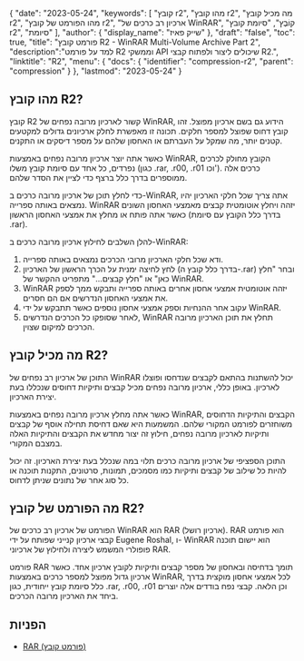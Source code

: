 {
"date": "2023-05-24",
  "keywords": [
"קובץ r2",
"מהו קובץ r2",
"מה מכיל קובץ r2",
"מהו הפורמט של קובץ r2",
"ארכיון רב כרכים של WinRAR",
"קוֹבֶץ",
"סיומת קובץ r2",
"סיומת"
],
  "author": {
"display_name": "שייק פאיז"
},
"draft": "false",
"toc": true,
"title": "פורמט קובץ R2 - WinRAR Multi-Volume Archive Part 2",
  "description":"למד על פורמט R2 וממשקי API שיכולים ליצור ולפתוח קבצי R2.",
"linktitle": "R2",
  "menu": {
    "docs": {
      "identifier": "compression-r2",
      "parent": "compression"
}
},
"lastmod": "2023-05-24"
}

## מהו קובץ R2?

קובץ R2 קשור לארכיון מרובה נפחים של WinRAR, הידוע גם בשם ארכיון מפוצל. זהו קובץ דחוס שפוצל למספר חלקים. תכונה זו מאפשרת לחלק ארכיונים גדולים למקטעים קטנים יותר, מה שמקל על העברתם או האחסון שלהם על מספר דיסקים או התקנים.

כאשר אתה יוצר ארכיון מרובה נפחים באמצעות WinRAR, הקובץ מחולק לכרכים נפרדים, כל אחד עם סיומת קובץ משלו (כגון .rar, .r00, .r01 וכו'). כרכים אלה ממוספרים בדרך כלל ברצף כדי לציין את הסדר שלהם.

כדי לחלץ תוכן של ארכיון מרובה כרכים ב-WinRAR, אתה צריך שכל חלקי הארכיון יהיו נמצאים באותה ספרייה. WinRAR יזהה ויחלץ אוטומטית קבצים מאמצעי האחסון השונים כאשר אתה פותח או מחלץ את אמצעי האחסון הראשון (בדרך כלל הקובץ עם סיומת .rar).

להלן השלבים לחילוץ ארכיון מרובה כרכים ב-WinRAR:

1. ודא שכל חלקי הארכיון מרובי הכרכים נמצאים באותה ספרייה.
2. לחץ לחיצה ימנית על הכרך הראשון של הארכיון (בדרך כלל קובץ ה-.rar) ובחר "חלץ כאן" או "חלץ קבצים..." מתפריט ההקשר של WinRAR.
3. WinRAR יזהה אוטומטית אמצעי אחסון אחרים באותה ספרייה ותבקש ממך לספק את אמצעי האחסון הנדרשים אם הם חסרים.
4. עקוב אחר ההנחיות וספק אמצעי אחסון נוספים כאשר תתבקש על ידי WinRAR.
5. לאחר שסופקו כל הכרכים הנדרשים, WinRAR תחלץ את תוכן הארכיון מרובה הכרכים למיקום שצוין.

## מה מכיל קובץ R2?

התוכן של ארכיון רב נפחים של WinRAR יכול להשתנות בהתאם לקבצים שנדחסו ופוצלו לארכיון. באופן כללי, ארכיון מרובה נפחים מכיל קבצים ותיקיות דחוסים שנכללו בעת יצירת הארכיון.

כאשר אתה מחלץ ארכיון מרובה נפחים באמצעות WinRAR, הקבצים והתיקיות הדחוסים משוחזרים לפורמט המקורי שלהם. המשמעות היא שאם דחיסת תחילה אוסף של קבצים ותיקיות לארכיון מרובה נפחים, חילוץ זה יצור מחדש את הקבצים והתיקיות האלה במצבם המקורי.

התוכן הספציפי של ארכיון מרובה כרכים תלוי במה שנכלל בעת יצירת הארכיון. זה יכול להיות כל שילוב של קבצים ותיקיות כמו מסמכים, תמונות, סרטונים, התקנות תוכנה או כל סוג אחר של נתונים שניתן לדחוס.

## מה הפורמט של קובץ R2?

הפורמט של ארכיון רב כרכים של WinRAR הוא RAR (ארכיון רושל). RAR הוא פורמט קבצי ארכיון קנייני שפותח על ידי Eugene Roshal, ו- WinRAR הוא יישום תוכנה פופולרי המשמש ליצירה ולחילוץ של ארכיוני RAR.

פורמט RAR תומך בדחיסה ובאחסון של מספר קבצים ותיקיות לקובץ ארכיון אחד. כאשר ארכיון גדול מפוצל למספר כרכים באמצעות WinRAR, לכל אמצעי אחסון מוקצית בדרך כלל סיומת קובץ ייחודית, כגון .rar, .r00, .r01 וכן הלאה. קבצי נפח בודדים אלה יוצרים ביחד את הארכיון מרובה הכרכים.

## הפניות
* [RAR (פורמט קובץ)](https://en.wikipedia.org/wiki/RAR_(file_format))

